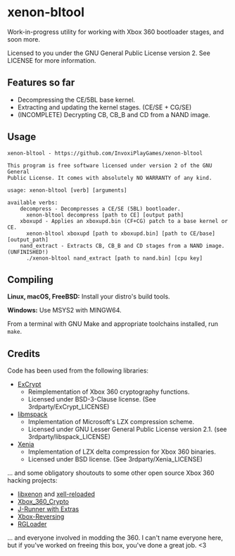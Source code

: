 # xenon-bltool

Work-in-progress utility for working with Xbox 360 bootloader stages, and soon more.

Licensed to you under the GNU General Public License version 2. See LICENSE for more information.

## Features so far

* Decompressing the CE/5BL base kernel.
* Extracting and updating the kernel stages. (CE/SE + CG/SE)
* (INCOMPLETE) Decrypting CB, CB_B and CD from a NAND image.

## Usage

```
xenon-bltool - https://github.com/InvoxiPlayGames/xenon-bltool

This program is free software licensed under version 2 of the GNU General
Public License. It comes with absolutely NO WARRANTY of any kind.

usage: xenon-bltool [verb] [arguments]

available verbs:
    decompress - Decompresses a CE/SE (5BL) bootloader.
      xenon-bltool decompress [path to CE] [output path]
    xboxupd - Applies an xboxupd.bin (CF+CG) patch to a base kernel or CE.
      xenon-bltool xboxupd [path to xboxupd.bin] [path to CE/base] [output_path]
    nand_extract - Extracts CB, CB_B and CD stages from a NAND image. (UNFINISHED!)
      ./xenon-bltool nand_extract [path to nand.bin] [cpu key]
```

## Compiling

**Linux, macOS, FreeBSD:** Install your distro's build tools.

**Windows:** Use MSYS2 with MINGW64.

From a terminal with GNU Make and appropriate toolchains installed, run `make`.

## Credits

Code has been used from the following libraries:

* [ExCrypt](https://github.com/emoose/ExCrypt)
    * Reimplementation of Xbox 360 cryptography functions.
    * Licensed under BSD-3-Clause license. (See 3rdparty/ExCrypt_LICENSE)
* [libmspack](https://github.com/kyz/libmspack)
    * Implementation of Microsoft's LZX compression scheme.
    * Licensed under GNU Lesser General Public License version 2.1. (see 3rdparty/libspack_LICENSE)
* [Xenia](https://github.com/xenia-project/xenia)
    * Implementation of LZX delta compression for Xbox 360 binaries.
    * Licensed under BSD license. (See 3rdparty/Xenia_LICENSE)

... and some obligatory shoutouts to some other open source Xbox 360 hacking projects:

* [libxenon](https://github.com/Free60Project/libxenon) and [xell-reloaded](https://github.com/Free60Project/xell-reloaded)
* [Xbox_360_Crypto](https://github.com/GoobyCorp/Xbox_360_Crypto)
* [J-Runner with Extras](https://github.com/Octal450/J-Runner-with-Extras)
* [Xbox-Reversing](https://github.com/TEIR1plus2/Xbox-Reversing)
* [RGLoader](https://github.com/RGLoader/RGLoader-Patches)

... and everyone involved in modding the 360. I can't name everyone here, but if you've worked on freeing this box, you've done a great job. <3
